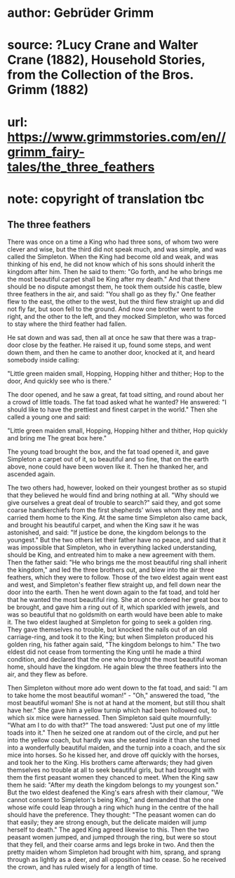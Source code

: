 # author: Gebrüder Grimm
# source: ?Lucy Crane and Walter Crane (1882), Household Stories, from the Collection of the Bros. Grimm (1882)
# url: https://www.grimmstories.com/en//grimm_fairy-tales/the_three_feathers
# note: copyright of translation tbc

## The three feathers 

There was once on a time a King who had three sons, of whom two were
clever and wise, but the third did not speak much, and was simple, and
was called the Simpleton. When the King had become old and weak, and was
thinking of his end, he did not know which of his sons should inherit
the kingdom after him. Then he said to them: "Go forth, and he who
brings me the most beautiful carpet shall be King after my death." And
that there should be no dispute amongst them, he took them outside his
castle, blew three feathers in the air, and said: "You shall go as they
fly." One feather flew to the east, the other to the west, but the
third flew straight up and did not fly far, but soon fell to the ground.
And now one brother went to the right, and the other to the left, and
they mocked Simpleton, who was forced to stay where the third feather
had fallen.

He sat down and was sad, then all at once he saw that there was a
trap-door close by the feather. He raised it up, found some steps, and
went down them, and then he came to another door, knocked at it, and
heard somebody inside calling:

"Little green maiden small,
Hopping,
Hopping hither and thither;
Hop to the door,
And quickly see who is there."

The door opened, and he saw a great, fat toad sitting, and round about
her a crowd of little toads. The fat toad asked what he wanted? He
answered: "I should like to have the prettiest and finest carpet in the
world." Then she called a young one and said:

"Little green maiden small,
Hopping,
Hopping hither and thither,
Hop quickly and bring me
The great box here."

The young toad brought the box, and the fat toad opened it, and gave
Simpleton a carpet out of it, so beautiful and so fine, that on the
earth above, none could have been woven like it. Then he thanked her,
and ascended again.

The two others had, however, looked on their youngest brother as so
stupid that they believed he would find and bring nothing at all. "Why
should we give ourselves a great deal of trouble to search?" said they,
and got some coarse handkerchiefs from the first shepherds' wives whom
they met, and carried them home to the King. At the same time Simpleton
also came back, and brought his beautiful carpet, and when the King saw
it he was astonished, and said: "If justice be done, the kingdom
belongs to the youngest." But the two others let their father have no
peace, and said that it was impossible that Simpleton, who in everything
lacked understanding, should be King, and entreated him to make a new
agreement with them. Then the father said: "He who brings me the most
beautiful ring shall inherit the kingdom," and led the three brothers
out, and blew into the air three feathers, which they were to follow.
Those of the two eldest again went east and west, and Simpleton's
feather flew straight up, and fell down near the door into the earth.
Then he went down again to the fat toad, and told her that he wanted the
most beautiful ring. She at once ordered her great box to be brought,
and gave him a ring out of it, which sparkled with jewels, and was so
beautiful that no goldsmith on earth would have been able to make it.
The two eldest laughed at Simpleton for going to seek a golden ring.
They gave themselves no trouble, but knocked the nails out of an old
carriage-ring, and took it to the King; but when Simpleton produced his
golden ring, his father again said, "The kingdom belongs to him." The
two eldest did not cease from tormenting the King until he made a third
condition, and declared that the one who brought the most beautiful
woman home, should have the kingdom. He again blew the three feathers
into the air, and they flew as before.

Then Simpleton without more ado went down to the fat toad, and said: "I
am to take home the most beautiful woman!" - "Oh," answered the toad,
"the most beautiful woman! She is not at hand at the moment, but still
thou shalt have her." She gave him a yellow turnip which had been
hollowed out, to which six mice were harnessed. Then Simpleton said
quite mournfully: "What am I to do with that?" The toad answered:
"Just put one of my little toads into it." Then he seized one at
random out of the circle, and put her into the yellow coach, but hardly
was she seated inside it than she turned into a wonderfully beautiful
maiden, and the turnip into a coach, and the six mice into horses. So he
kissed her, and drove off quickly with the horses, and took her to the
King. His brothers came afterwards; they had given themselves no trouble
at all to seek beautiful girls, but had brought with them the first
peasant women they chanced to meet. When the King saw them he said:
"After my death the kingdom belongs to my youngest son." But the two
eldest deafened the King's ears afresh with their clamour, "We cannot
consent to Simpleton's being King," and demanded that the one whose
wife could leap through a ring which hung in the centre of the hall
should have the preference. They thought: "The peasant women can do
that easily; they are strong enough, but the delicate maiden will jump
herself to death." The aged King agreed likewise to this. Then the two
peasant women jumped, and jumped through the ring, but were so stout
that they fell, and their coarse arms and legs broke in two. And then
the pretty maiden whom Simpleton had brought with him, sprang, and
sprang through as lightly as a deer, and all opposition had to cease. So
he received the crown, and has ruled wisely for a length of time.
